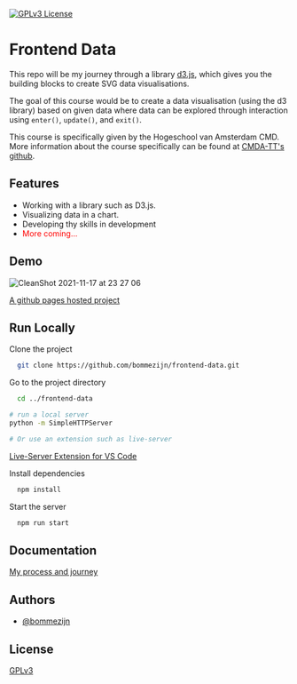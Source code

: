 
<!-- Add badges from somewhere like: [shields.io](https://shields.io/) -->
[![GPLv3 License](https://img.shields.io/badge/License-GPL%20v3-yellow.svg)](https://opensource.org/licenses/)

# Frontend Data

This repo will be my journey through a library [d3.js](https://d3js.org/), which gives you the building blocks to create SVG data visualisations.

The goal of this course would be to create a data visualisation (using the d3 library) based on given data where data can be explored through interaction using `enter()`, `update()`, and `exit()`.

This course is specifically given by the Hogeschool van Amsterdam CMD. More information about the course specifically can be found at [CMDA-TT's github](https://github.com/cmda-tt/course-21-22).



## Features

- Working with a library such as D3.js.
- Visualizing data in a chart.
- Developing thy skills in development
- <span style="color:red">More coming...</span>


## Demo

![CleanShot 2021-11-17 at 23 27 06](https://user-images.githubusercontent.com/13199349/142292566-a40c4544-bcff-420b-a116-bb2e332df6bd.gif)

[A github pages hosted project](bommezijn.github.io/frontend-data/) 


## Run Locally

Clone the project

```bash
  git clone https://github.com/bommezijn/frontend-data.git
```

Go to the project directory

```bash
  cd ../frontend-data
```

```bash
# run a local server
python -m SimpleHTTPServer

# Or use an extension such as live-server
```
[Live-Server Extension for VS Code](https://marketplace.visualstudio.com/items?itemName=ritwickdey.LiveServer)

Install dependencies

```bash
  npm install
```

Start the server

```bash
  npm run start
```


## Documentation

[My process and journey](https://github.com/bommezijn/frontend-data/wiki)


## Authors

- [@bommezijn](https://www.github.com/bommezijn)


## License

[GPLv3](https://github.com/bommezijn/functional-programming/blob/main/LICENSE)

